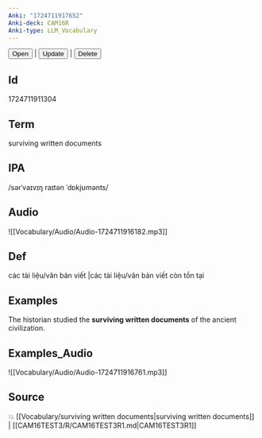 ```yaml
---
Anki: "1724711917652"
Anki-deck: CAM16R
Anki-type: LLM_Vocabulary
---
```

<button class="anki-btn-open">Open</button> | <button class="anki-btn-update">Update</button> | <button class="anki-btn-delete">Delete</button>

## Id
1724711911304
## Term
surviving written documents
## IPA
 /sərˈvaɪvɪŋ raɪtən ˈdɒkjʊmənts/
## Audio
 ![[Vocabulary/Audio/Audio-1724711916182.mp3]]

## Def
 các tài liệu/văn bản viết |các tài liệu/văn bản viết còn tồn tại 
## Examples
The historian studied the **surviving written documents** of the ancient civilization.

## Examples_Audio
![[Vocabulary/Audio/Audio-1724711916761.mp3]]
## Source
💥 [[Vocabulary/surviving written documents|surviving written documents]] |  [[CAM16TEST3/R/CAM16TEST3R1.md|CAM16TEST3R1]]